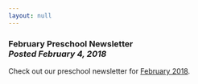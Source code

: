 ```yaml
---
layout: null
---
```


<h3 class="ui header">
  February Preschool Newsletter
  <div class="sub header">
    <i>Posted February 4, 2018</i>
  </div>
</h3>

Check out our preschool newsletter for
<a href="{{ site.baseurl }}/assets/newsletters/COH February 2018 Newsletter.pdf">February 2018</a>.
